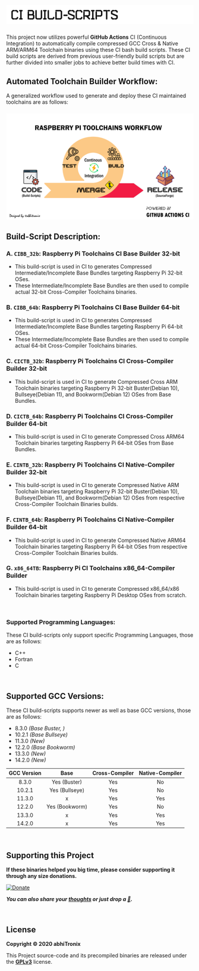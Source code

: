 <!--
===============================================
Raspberry Pi Toolchains(raspberry-pi-cross-compilers): This project 
provides latest automated GCC Cross Compiler & Native (ARM & ARM64) 
build-scripts and precompiled standalone toolchains for Raspberry Pi.


Copyright (C) 2020 Abhishek Thakur(@abhiTronix) <abhi.una12@gmail.com>


This program is free software: you can redistribute it and/or modify
it under the terms of the GNU General Public License as published by
the Free Software Foundation, either version 3 of the License, or
(at your option) any later version.

This program is distributed in the hope that it will be useful,
but WITHOUT ANY WARRANTY; without even the implied warranty of
MERCHANTABILITY or FITNESS FOR A PARTICULAR PURPOSE.  See the
GNU General Public License for more details.

You should have received a copy of the GNU General Public License
along with this program.  If not, see <https://www.gnu.org/licenses/>.
===============================================
-->

# <img alt="Banner" src="https://raw.githubusercontent.com/abhiTronix/Imbakup/master/Images/gcc/banners-d.png">

This project now utilizes powerful **GitHub Actions** CI (Continuous Integration) to automatically compile compressed GCC Cross & Native ARM/ARM64 Toolchain binaries using these CI bash build scripts. These CI build scripts are derived from previous user-friendly build scripts but are further divided into smaller jobs to achieve better build times with CI.


## Automated Toolchain Builder Workflow:

A generalized workflow used to generate and deploy these CI maintained toolchains are as follows:

<h3 align=center><img alt="Workflow" title="Toolchain Builder Workflow" src="https://raw.githubusercontent.com/abhiTronix/Imbakup/master/Images/gcc/workflow.png"></h3>


## Build-Script Description:


### A. `CIBB_32b`: Raspberry Pi Toolchains CI Base Builder 32-bit

* This build-script is used in CI to generates Compressed Intermediate/Incomplete Base Bundles targeting Raspberry Pi 32-bit OSes.
* These Intermediate/Incomplete Base Bundles are then used to compile actual 32-bit Cross-Compiler Toolchains binaries.

### B. `CIBB_64b`: Raspberry Pi Toolchains CI Base Builder 64-bit

* This build-script is used in CI to generates Compressed Intermediate/Incomplete Base Bundles targeting Raspberry Pi 64-bit OSes.
* These Intermediate/Incomplete Base Bundles are then used to compile actual 64-bit Cross-Compiler Toolchains binaries.

### C. `CICTB_32b`: Raspberry Pi Toolchains CI Cross-Compiler Builder 32-bit

* This build-script is used in CI to generate Compressed Cross ARM Toolchain binaries targeting Raspberry Pi 32-bit Buster(Debian 10), Bullseye(Debian 11), and Bookworm(Debian 12) OSes from Base Bundles.

### D. `CICTB_64b`: Raspberry Pi Toolchains CI Cross-Compiler Builder 64-bit

* This build-script is used in CI to generate Compressed Cross ARM64 Toolchain binaries targeting Raspberry Pi 64-bit OSes from Base Bundles.

### E. `CINTB_32b`: Raspberry Pi Toolchains CI Native-Compiler Builder 32-bit

* This build-script is used in CI to generate Compressed Native ARM Toolchain binaries targeting Raspberry Pi 32-bit Buster(Debian 10), Bullseye(Debian 11), and Bookworm(Debian 12) OSes from respective Cross-Compiler Toolchain Binaries builds.


### F. `CINTB_64b`: Raspberry Pi Toolchains CI Native-Compiler Builder 64-bit

* This build-script is used in CI to generate Compressed Native ARM64 Toolchain binaries targeting Raspberry Pi 64-bit OSes from respective Cross-Compiler Toolchain Binaries builds.

### G. `x86_64TB`: Raspberry Pi CI Toolchains x86_64-Compiler Builder

* This build-script is used in CI to generate Compressed x86_64/x86 Toolchain binaries targeting Raspberry Pi Desktop OSes from scratch.


&nbsp;

### Supported Programming Languages:

These CI build-scripts only support specific Programming Languages, those are as follows:

- C++
- Fortran
- C

&nbsp;


## Supported GCC Versions:

These CI build-scripts supports newer as well as base GCC versions, those are as follows:

- 8.3.0 _(Base Buster, )_
- 10.2.1 _(Base Bullseye)_
- 11.3.0 _(New)_
- 12.2.0 _(Base Bookworm)_
- 13.3.0 _(New)_
- 14.2.0 _(New)_

| GCC Version | Base | Cross-Compiler | Native-Compiler  |
| :-----------: | :----------: | :---------: | :---------: |
| 8.3.0 | Yes (Buster) | Yes | No |
| 10.2.1 | Yes (Bullseye) | Yes | No |
| 11.3.0 | x | Yes | Yes |
| 12.2.0 | Yes (Bookworm) | Yes | No |
| 13.3.0 | x | Yes | Yes |
| 14.2.0 | x | Yes | Yes |


&nbsp;

## Supporting this Project

**If these binaries helped you big time, please consider supporting it through any size donations.**

[![Donate](https://img.shields.io/badge/Donate-PayPal-green.svg?logo=paypal&style=for-the-badge)](https://paypal.me/AbhiTronix)

***You can also share your [thoughts](https://sourceforge.net/projects/raspberry-pi-cross-compilers/reviews) or just drop a [:star2:](https://github.com/abhiTronix/raspberry-pi-cross-compilers/stargazers).***

&nbsp;


## License

**Copyright © 2020 abhiTronix**

This Project source-code and its precompiled binaries are released under the [**GPLv3**](https://github.com/abhiTronix/raspberry-pi-cross-compilers/blob/master/LICENSE) license.